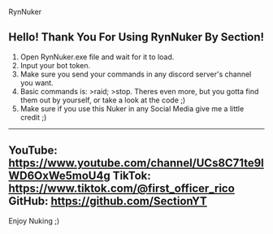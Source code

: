 RynNuker

Hello! Thank You For Using RynNuker By Section!
---------------------------------------------------------------------------------
1. Open RynNuker.exe file and wait for it to load.
2. Input your bot token.
3. Make sure you send your commands in any discord server's channel you want.
4. Basic commands is: >raid; >stop. Theres even more, but you gotta find them out by yourself, or take a look at the code ;)
5. Make sure if you use this Nuker in any Social Media give me a little credit ;)
---------------------------------------------------------------------------------
YouTube: https://www.youtube.com/channel/UCs8C71te9lWD6OxWe5moU4g
TikTok: https://www.tiktok.com/@first_officer_rico
GitHub: https://github.com/SectionYT
---------------------------------------------------------------------------------
Enjoy Nuking ;)

